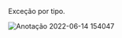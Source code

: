 Exceção por tipo.

![Anotação 2022-06-14 154047](https://user-images.githubusercontent.com/37023108/173664879-3475ec23-7116-4906-8375-c2cc1000a30e.png)
